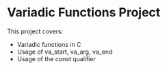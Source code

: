 # Variadic Functions Project

This project covers:
- Variadic functions in C
- Usage of va_start, va_arg, va_end
- Usage of the const qualifier
